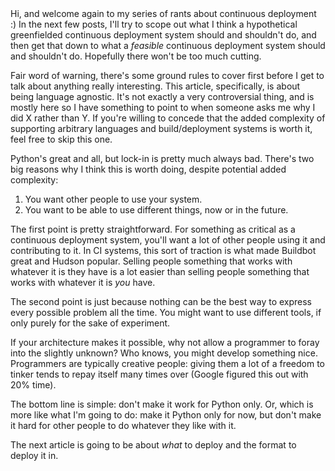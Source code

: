 <!--
.. title: Designing a continuous deployment system: on being language agnostic
.. date: 2010/09/29 13:37
.. slug: designing-a-continuous-deployment-system-on-being-language-agnostic
.. link:
.. description:
.. tags: 
-->

<div>Hi, and welcome again to my series of rants about continuous deployment :) In the next few posts, I&#39;ll try to scope out what I think a hypothetical greenfielded continuous deployment system should and shouldn&#39;t do, and then get that down to what a <i>feasible</i> continuous deployment system should and shouldn&#39;t do. Hopefully there won&#39;t be too much cutting.</div> <p /><div>Fair word of warning, there&#39;s some ground rules to cover first before I get to talk about anything really interesting. This article, specifically, is about being language agnostic. It&#39;s not exactly a very controversial thing, and is mostly here so I have something to point to when someone asks me why I did X rather than Y. If you&#39;re willing to concede that the added complexity of supporting arbitrary languages and build/deployment systems is worth it, feel free to skip this one.</div> <p /><div>Python&#39;s great and all, but lock-in is pretty much always bad. There&#39;s two big reasons why I think this is worth doing, despite potential added complexity:</div> <div><ol><li>You want other people to use your system.</li><li>You want to be able to use different things, now or in the future.</li> </ol></div><div>The first point is pretty straightforward. For something as critical as a continuous deployment system, you&#39;ll want a lot of other people using it and contributing to it. In CI systems, this sort of traction is what made Buildbot great and Hudson popular. Selling people something that works with whatever it is they have is a lot easier than selling people something that works with whatever it is <i>you</i> have.</div> <p /><div>The second point is just because nothing can be the best way to express every possible problem all the time. You might want to use different tools, if only purely for the sake of experiment.</div><p /><div>If your architecture makes it possible, why not allow a programmer to foray into the slightly unknown? Who knows, you might develop something nice. Programmers are typically creative people: giving them a lot of a freedom to tinker tends to repay itself many times over (Google figured this out with 20% time).</div> <p /><div>The bottom line is simple: don&#39;t make it work for Python only. Or, which is more like what I&#39;m going to do: make it Python only for now, but don&#39;t make it hard for other people to do whatever they like with it.</div> <p /><div>The next article is going to be about <i>what</i> to deploy and the format to deploy it in.</div>
